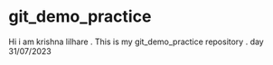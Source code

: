 # git_demo_practice
Hi i am krishna lilhare . This is my git_demo_practice repository . day 31/07/2023
